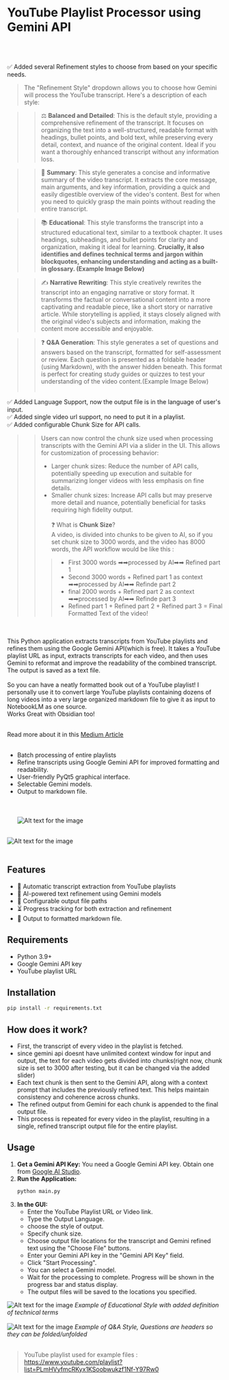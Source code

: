 # YouTube Playlist Processor using Gemini API
<br>
<br>

✅ Added several Refinement styles to choose from based on your specific needs.
> The "Refinement Style" dropdown allows you to choose how Gemini will process the YouTube transcript. Here's a description of each style:
    
>> ⚖️ **Balanced and Detailed**: This is the default style, providing a comprehensive refinement of the transcript. It focuses on organizing the text into a well-structured, readable format with headings, bullet points, and bold text, while preserving every detail, context, and nuance of the original content. Ideal if you want a thoroughly enhanced transcript without any information loss.
    
>> 📝 **Summary**:  This style generates a concise and informative summary of the video transcript. It extracts the core message, main arguments, and key information, providing a quick and easily digestible overview of the video's content. Best for when you need to quickly grasp the main points without reading the entire transcript.
    
>> 📚 **Educational**: This style transforms the transcript into a structured educational text, similar to a textbook chapter. It uses headings, subheadings, and bullet points for clarity and organization, making it ideal for learning.  **Crucially, it also identifies and defines technical terms and jargon within blockquotes, enhancing understanding and acting as a built-in glossary. (Example Image Below)**
    
>> ✍️ **Narrative Rewriting**:  This style creatively rewrites the transcript into an engaging narrative or story format. It transforms the factual or conversational content into a more captivating and readable piece, like a short story or narrative article.  While storytelling is applied, it stays closely aligned with the original video's subjects and information, making the content more accessible and enjoyable.
    
>> ❓ **Q&A Generation**:  This style generates a set of questions and answers based on the transcript, formatted for self-assessment or review. Each question is presented as a foldable header (using Markdown), with the answer hidden beneath.  This format is perfect for creating study guides or quizzes to test your understanding of the video content.(Example Image Below)<br><br>


✅ Added Language Support, now the output file is in the language of user's input.<br>
✅ Added single video url support, no need to put it in a playlist.<br>
✅ Added configurable Chunk Size for API calls.<br>

>> Users can now control the chunk size used when processing transcripts with the Gemini API via a slider in the UI. This allows for customization of processing behavior:
>>- Larger chunk sizes: Reduce the number of API calls, potentially speeding up execution and suitable for summarizing longer videos with less emphasis on fine details.
>>- Smaller chunk sizes: Increase API calls but may preserve more detail and nuance, potentially beneficial for tasks requiring high fidelity output.<br><br>
>> ❓ What is **Chunk Size**?<br>
>>  A video, is divided into chunks to be given to AI, so if you set chunk size to 3000 words, and the video has 8000 words, the API workflow would be like this :
>>  > - First 3000 words ➡➡processed by AI➡➡ Refined part 1
>>  > - Second 3000 words +  Refined part 1 as context ➡➡processed by AI➡➡ Refinde part 2
>>  > - final 2000 words +  Refined part 2 as context ➡➡processed by AI➡➡ Refinde part 3
>>  > - Refined part 1 + Refined part 2 + Refined part 3 = Final Formatted Text of the video!

<br>
<br>
This Python application extracts transcripts from YouTube playlists and refines them using the Google Gemini API(which is free). It takes a YouTube playlist URL as input, extracts transcripts for each video, and then uses Gemini to reformat and improve the readability of the combined transcript. The output is saved as a text file.
<br><br>
So you can have a neatly formatted book out of a YouTube playlist!
I personally use it to convert large YouTube playlists containing dozens of long videos into a very large organized markdown file to give it as input to NotebookLM as one source.<br>
Works Great with Obsidian too!<br><br>

Read more about it in this [Medium Article](https://medium.com/@ebrahimgolriz444/a-tool-to-turn-entire-youtube-playlists-to-markdown-formatted-and-refined-text-books-in-any-3e8742f5d0d3)
<br><br>

*   Batch processing of entire playlists
*   Refine transcripts using Google Gemini API for improved formatting and readability.
*   User-friendly PyQt5 graphical interface.
*   Selectable Gemini models.
*   Output to markdown file.
<br><br><br><br>
![Alt text for the image](Images/image.jpg)<br><br>

![Alt text for the image](Images/image2.png)<br><br>



## Features
- 🎥 Automatic transcript extraction from YouTube playlists
- 🧠 AI-powered text refinement using Gemini models
- 📁 Configurable output file paths
- ⏳ Progress tracking for both extraction and refinement
- 📄 Output to formatted markdown file.

## Requirements
- Python 3.9+
- Google Gemini API key
- YouTube playlist URL

## Installation
```bash
pip install -r requirements.txt
```
## How does it work?
* First, the transcript of every video in the playlist is fetched.
* since gemini api doesnt have unlimited context window for input and output, the text for each video gets divided into chunks(right now, chunk size is set to 3000 after testing, but it can be changed via the added slider)
* Each text chunk is then sent to the Gemini API, along with a context prompt that includes the previously refined text. This helps maintain consistency and coherence across chunks.
* The refined output from Gemini for each chunk is appended to the final output file.
* This process is repeated for every video in the playlist, resulting in a single, refined transcript output file for the entire playlist.
    
## Usage

1.  **Get a Gemini API Key:** You need a Google Gemini API key. Obtain one from [Google AI Studio](https://ai.google.dev/gemini-api/docs/api-key).
2.  **Run the Application:**
    ```bash
    python main.py
    ```
3.  **In the GUI:**
    *   Enter the YouTube Playlist URL or Video link.
    *   Type the Output Language.
    *   choose the style of output.
    *   Specify chunk size.
    *   Choose output file locations for the transcript and Gemini refined text using the "Choose File" buttons.
    *   Enter your Gemini API key in the "Gemini API Key" field.
    *   Click "Start Processing".
    *   You can select a Gemini model.
    *   Wait for the processing to complete. Progress will be shown in the progress bar and status display.
    *   The output files will be saved to the locations you specified.
  
![Alt text for the image](Images/ED.png)
_Example of Educational Style with added definition of technical terms_
<br><br>
![Alt text for the image](Images/QA.png)
_Example of Q&A Style, Questions are headers so they can be folded/unfolded_
<br><br>

> YouTube playlist used for example files : https://www.youtube.com/playlist?list=PLmHVyfmcRKyx1KSoobwukzf1Nf-Y97Rw0
